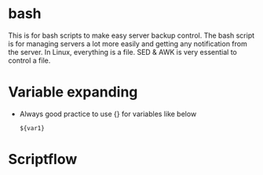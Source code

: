 # bash
This is for bash scripts to make easy server backup control.
The bash script is for managing servers a lot more easily and getting any notification from the server.
In Linux, everything is a file.
SED & AWK is very essential to control a file.

# Variable expanding

- Always good practice to use {} for variables like below

      ${var1}
# Scriptflow


